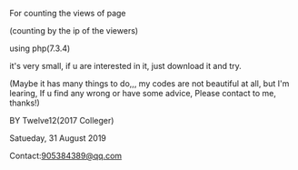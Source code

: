 For counting the views of page

(counting by the ip of the viewers)

using     php(7.3.4)

it's very small, if u are interested in it, just download it and try. 

(Maybe it has many things to do,,,  my codes are not beautiful at all, but I'm learing, If u find any wrong or have some advice, Please contact to me, thanks!)

BY Twelve12(2017 Colleger)

Satueday, 31 August 2019

Contact:905384389@qq.com
